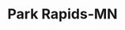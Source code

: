 ---
title: Park Rapids-MN
slug: park-rapids-mn
f_state:
- cms/state/minnesota.md
f_locations:
- cms/payday-loan/peoples-natural-gs-enrgyne-se-aqla-ppls-smll-ln-co-24313.md
- cms/payday-loan/peoples-small-loan-co-24319.md
- cms/payday-loan/peoples-small-loan-co-24320.md
updated-on: '2024-05-30T13:41:28.615Z'
created-on: '2024-05-30T13:41:28.615Z'
published-on: '2024-05-30T13:54:32.469Z'
f_city: Park Rapids
layout: '[city].html'
tags: city
---